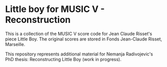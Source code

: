 Little boy for MUSIC V - Reconstruction
=================

This is a collection of the MUSIC V score code for Jean Claude Risset's piece Little Boy.
The original scores are stored in Fonds Jean-Claude Risset, Marseille.

This repository represents additional material for Nemanja Radivojevic's PhD thesis: Reconstructing Little Boy (work in progress).
